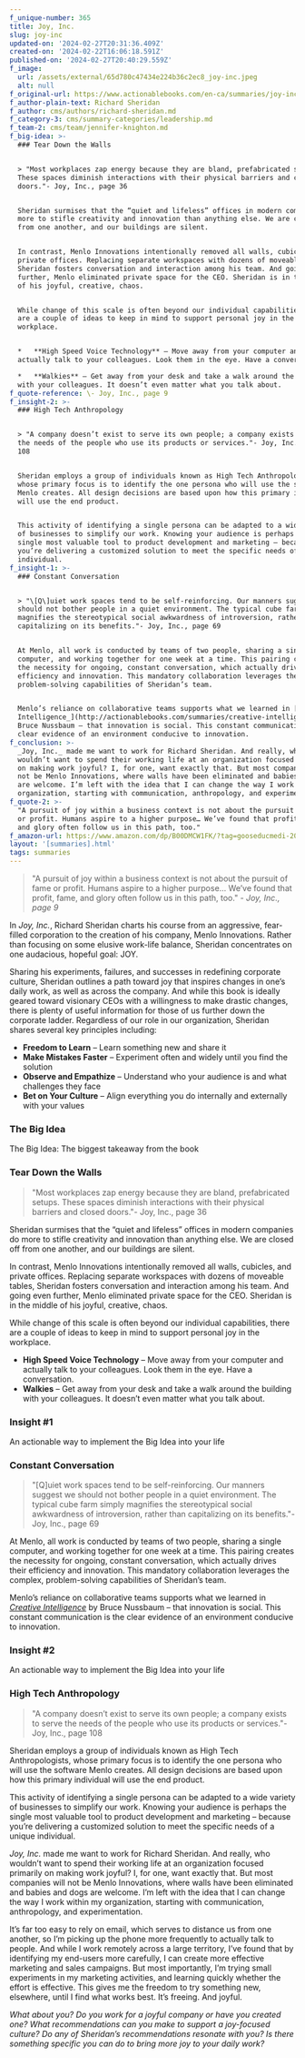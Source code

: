 ```yaml
---
f_unique-number: 365
title: Joy, Inc.
slug: joy-inc
updated-on: '2024-02-27T20:31:36.409Z'
created-on: '2024-02-22T16:06:18.591Z'
published-on: '2024-02-27T20:40:29.559Z'
f_image:
  url: /assets/external/65d780c47434e224b36c2ec8_joy-inc.jpeg
  alt: null
f_original-url: https://www.actionablebooks.com/en-ca/summaries/joy-inc/
f_author-plain-text: Richard Sheridan
f_author: cms/authors/richard-sheridan.md
f_category-3: cms/summary-categories/leadership.md
f_team-2: cms/team/jennifer-knighton.md
f_big-idea: >-
  ### Tear Down the Walls


  > "Most workplaces zap energy because they are bland, prefabricated setups.
  These spaces diminish interactions with their physical barriers and closed
  doors."- Joy, Inc., page 36


  Sheridan surmises that the “quiet and lifeless” offices in modern companies do
  more to stifle creativity and innovation than anything else. We are closed off
  from one another, and our buildings are silent.


  In contrast, Menlo Innovations intentionally removed all walls, cubicles, and
  private offices. Replacing separate workspaces with dozens of moveable tables,
  Sheridan fosters conversation and interaction among his team. And going even
  further, Menlo eliminated private space for the CEO. Sheridan is in the middle
  of his joyful, creative, chaos.


  While change of this scale is often beyond our individual capabilities, there
  are a couple of ideas to keep in mind to support personal joy in the
  workplace.


  *   **High Speed Voice Technology** – Move away from your computer and
  actually talk to your colleagues. Look them in the eye. Have a conversation.

  *   **Walkies** – Get away from your desk and take a walk around the building
  with your colleagues. It doesn’t even matter what you talk about.
f_quote-reference: \- Joy, Inc., page 9
f_insight-2: >-
  ### High Tech Anthropology


  > "A company doesn’t exist to serve its own people; a company exists to serve
  the needs of the people who use its products or services."- Joy, Inc., page
  108


  Sheridan employs a group of individuals known as High Tech Anthropologists,
  whose primary focus is to identify the one persona who will use the software
  Menlo creates. All design decisions are based upon how this primary individual
  will use the end product.


  This activity of identifying a single persona can be adapted to a wide variety
  of businesses to simplify our work. Knowing your audience is perhaps the
  single most valuable tool to product development and marketing – because
  you’re delivering a customized solution to meet the specific needs of a unique
  individual.
f_insight-1: >-
  ### Constant Conversation


  > "\[Q\]uiet work spaces tend to be self-reinforcing. Our manners suggest we
  should not bother people in a quiet environment. The typical cube farm simply
  magnifies the stereotypical social awkwardness of introversion, rather than
  capitalizing on its benefits."- Joy, Inc., page 69


  At Menlo, all work is conducted by teams of two people, sharing a single
  computer, and working together for one week at a time. This pairing creates
  the necessity for ongoing, constant conversation, which actually drives their
  efficiency and innovation. This mandatory collaboration leverages the complex,
  problem-solving capabilities of Sheridan’s team.


  Menlo’s reliance on collaborative teams supports what we learned in [_Creative
  Intelligence_](http://actionablebooks.com/summaries/creative-intelligence/) by
  Bruce Nussbaum – that innovation is social. This constant communication is the
  clear evidence of an environment conducive to innovation.
f_conclusion: >-
  _Joy, Inc._ made me want to work for Richard Sheridan. And really, who
  wouldn’t want to spend their working life at an organization focused primarily
  on making work joyful? I, for one, want exactly that. But most companies will
  not be Menlo Innovations, where walls have been eliminated and babies and dogs
  are welcome. I’m left with the idea that I can change the way I work within my
  organization, starting with communication, anthropology, and experimentation.
f_quote-2: >-
  "A pursuit of joy within a business context is not about the pursuit of fame
  or profit. Humans aspire to a higher purpose… We’ve found that profit, fame,
  and glory often follow us in this path, too."
f_amazon-url: https://www.amazon.com/dp/B00DMCW1FK/?tag=gooseducmedi-20
layout: '[summaries].html'
tags: summaries
---
```


> "A pursuit of joy within a business context is not about the pursuit of fame or profit. Humans aspire to a higher purpose… We’ve found that profit, fame, and glory often follow us in this path, too." _\- Joy, Inc., page 9_

In _Joy, Inc._, Richard Sheridan charts his course from an aggressive, fear-filled corporation to the creation of his company, Menlo Innovations. Rather than focusing on some elusive work-life balance, Sheridan concentrates on one audacious, hopeful goal: JOY.

Sharing his experiments, failures, and successes in redefining corporate culture, Sheridan outlines a path toward joy that inspires changes in one’s daily work, as well as across the company. And while this book is ideally geared toward visionary CEOs with a willingness to make drastic changes, there is plenty of useful information for those of us further down the corporate ladder. Regardless of our role in our organization, Sheridan shares several key principles including:

*   **Freedom to Learn** – Learn something new and share it
*   **Make Mistakes Faster** – Experiment often and widely until you find the solution
*   **Observe and Empathize** – Understand who your audience is and what challenges they face
*   **Bet on Your Culture** – Align everything you do internally and externally with your values

### The Big Idea

The Big Idea: The biggest takeaway from the book

### Tear Down the Walls

> "Most workplaces zap energy because they are bland, prefabricated setups. These spaces diminish interactions with their physical barriers and closed doors."- Joy, Inc., page 36

Sheridan surmises that the “quiet and lifeless” offices in modern companies do more to stifle creativity and innovation than anything else. We are closed off from one another, and our buildings are silent.

In contrast, Menlo Innovations intentionally removed all walls, cubicles, and private offices. Replacing separate workspaces with dozens of moveable tables, Sheridan fosters conversation and interaction among his team. And going even further, Menlo eliminated private space for the CEO. Sheridan is in the middle of his joyful, creative, chaos.

While change of this scale is often beyond our individual capabilities, there are a couple of ideas to keep in mind to support personal joy in the workplace.

*   **High Speed Voice Technology** – Move away from your computer and actually talk to your colleagues. Look them in the eye. Have a conversation.
*   **Walkies** – Get away from your desk and take a walk around the building with your colleagues. It doesn’t even matter what you talk about.

### Insight #1

An actionable way to implement the Big Idea into your life

### Constant Conversation

> "\[Q\]uiet work spaces tend to be self-reinforcing. Our manners suggest we should not bother people in a quiet environment. The typical cube farm simply magnifies the stereotypical social awkwardness of introversion, rather than capitalizing on its benefits."- Joy, Inc., page 69

At Menlo, all work is conducted by teams of two people, sharing a single computer, and working together for one week at a time. This pairing creates the necessity for ongoing, constant conversation, which actually drives their efficiency and innovation. This mandatory collaboration leverages the complex, problem-solving capabilities of Sheridan’s team.

Menlo’s reliance on collaborative teams supports what we learned in [_Creative Intelligence_](http://actionablebooks.com/summaries/creative-intelligence/) by Bruce Nussbaum – that innovation is social. This constant communication is the clear evidence of an environment conducive to innovation.

### Insight #2

An actionable way to implement the Big Idea into your life

### High Tech Anthropology

> "A company doesn’t exist to serve its own people; a company exists to serve the needs of the people who use its products or services."- Joy, Inc., page 108

Sheridan employs a group of individuals known as High Tech Anthropologists, whose primary focus is to identify the one persona who will use the software Menlo creates. All design decisions are based upon how this primary individual will use the end product.

This activity of identifying a single persona can be adapted to a wide variety of businesses to simplify our work. Knowing your audience is perhaps the single most valuable tool to product development and marketing – because you’re delivering a customized solution to meet the specific needs of a unique individual.

_Joy, Inc._ made me want to work for Richard Sheridan. And really, who wouldn’t want to spend their working life at an organization focused primarily on making work joyful? I, for one, want exactly that. But most companies will not be Menlo Innovations, where walls have been eliminated and babies and dogs are welcome. I’m left with the idea that I can change the way I work within my organization, starting with communication, anthropology, and experimentation.

It’s far too easy to rely on email, which serves to distance us from one another, so I’m picking up the phone more frequently to actually talk to people. And while I work remotely across a large territory, I’ve found that by identifying my end-users more carefully, I can create more effective marketing and sales campaigns. But most importantly, I’m trying small experiments in my marketing activities, and learning quickly whether the effort is effective. This gives me the freedom to try something new, elsewhere, until I find what works best. It’s freeing. And joyful.

_What about you? Do you work for a joyful company or have you created one? What recommendations can you make to support a joy-focused culture? Do any of Sheridan’s recommendations resonate with you? Is there something specific you can do to bring more joy to your daily work?_
